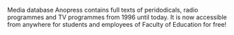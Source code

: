 Media database Anopress contains full texts of peridodicals, radio
programmes and TV programmes from 1996 until today. It is now accessible
from anywhere for students and employees of Faculty of Education for
free!

